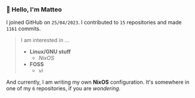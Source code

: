 ### 👋 Hello, I'm Matteo

I joined GitHub on `25/04/2023`.
I contributed to `15` repositories and made `1161` commits.

> I am interested in ...
> 
> - **Linux/GNU stuff**
>     - *NixOS*
> - **FOSS**
>   - *vi*

And currently, I am writing my own **NixOS** configuration. It's somewhere in one of my `6` repositories, if you are *wondering*.
